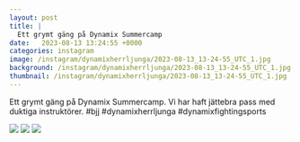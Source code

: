 ```yaml
---
layout: post
title: |
  Ett grymt gäng på Dynamix Summercamp
date:   2023-08-13 13:24:55 +0000
categories: instagram
image: /instagram/dynamixherrljunga/2023-08-13_13-24-55_UTC_1.jpg
background: /instagram/dynamixherrljunga/2023-08-13_13-24-55_UTC_1.jpg
thumbnail: /instagram/dynamixherrljunga/2023-08-13_13-24-55_UTC_1.jpg
---
```

Ett grymt gäng på Dynamix Summercamp. Vi har haft jättebra pass med duktiga instruktörer. #bjj #dynamixherrljunga #dynamixfightingsports



<img src='/www-dynamix-herrljunga/instagram/dynamixherrljunga/2023-08-13_13-24-55_UTC_1.jpg' class='img-fluid' />


<img src='/www-dynamix-herrljunga/instagram/dynamixherrljunga/2023-08-13_13-24-55_UTC_2.jpg' class='img-fluid' />


<img src='/www-dynamix-herrljunga/instagram/dynamixherrljunga/2023-08-13_13-24-55_UTC_3.jpg' class='img-fluid' />

